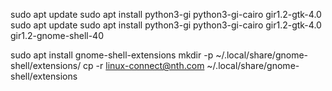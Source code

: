 sudo apt update
sudo apt install python3-gi python3-gi-cairo gir1.2-gtk-4.0
sudo apt update
sudo apt install python3-gi python3-gi-cairo gir1.2-gtk-4.0 gir1.2-gnome-shell-40

sudo apt install gnome-shell-extensions
mkdir -p ~/.local/share/gnome-shell/extensions/
cp -r linux-connect@nth.com ~/.local/share/gnome-shell/extensions